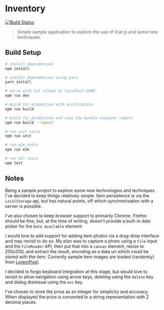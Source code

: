 # Inventory
[![Build Status](https://travis-ci.org/knagurski/inventory.svg?branch=master)](https://travis-ci.org/knagurski/inventory)

> Simple sample application to explore the use of Vue.js and some new techniques.

## Build Setup

``` bash
# install dependencies
npm install

# install dependencies using yarn
yarn install

# serve with hot reload at localhost:8080
npm run dev

# build for production with minification
npm run build

# build for production and view the bundle analyzer report
npm run build --report

# run unit tests
npm run unit

# run e2e tests
npm run e2e

# run all tests
npm test
```

## Notes
Being a sample project to explore some new technologies and techniques I've
decided to keep things relatively simple. Item persistence is via the
`LocalStorage` api, but has natural points, off which synchronisation with a
server is possible.

I've also chosen to keep browser support to primarily Chrome. Firefox should be
fine, but, at the time of writing, doesn't provide a built-in date picker for
the `Date Available` element.

I would love to add support for adding item photos via a drag-drop interface and
may revisit to do so. My plan was to capture a photo using a `file` input and
the `FileReader` API, then put that into a `canvas` element, resize to 200x200,
and extract the result, encoding as a data uri which could be stored with the
item. Currently sample item images are loaded (randomly) from
[LoremPixel](http://lorempixel.com).

I decided to forgo keyboard integration at this stage, but would love to revisit
to allow navigation using arrow keys, deleting using the `delete` key and dialog
dismissal using the `esc` key.

I've chosen to store the price as an integer for simplicity and accuracy. When
displayed the price is converted to a string representation with 2 decimal places.
